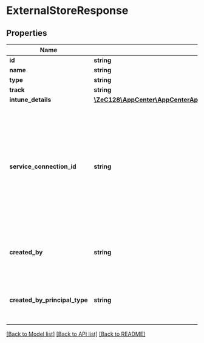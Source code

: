 # ExternalStoreResponse

## Properties
Name | Type | Description | Notes
------------ | ------------- | ------------- | -------------
**id** | **string** | Store id | [optional] 
**name** | **string** | Store Name | [optional] 
**type** | **string** | Store Type | [optional] 
**track** | **string** | Store track | [optional] 
**intune_details** | [**\ZeC128\AppCenter\AppCenterApi\V01appsownerNameappNamedistributionStoresIntuneDetails**](V01appsownerNameappNamedistributionStoresIntuneDetails.md) |  | [optional] 
**service_connection_id** | **string** | Id for the shared service connection. In case of Apple / GooglePlay stores, this connection will be used to connect to the Apple / Google stores in App Center. | [optional] 
**created_by** | **string** | The ID of the principal that created the store. | [optional] 
**created_by_principal_type** | **string** | The type of the principal that created the store. | [optional] 

[[Back to Model list]](../README.md#documentation-for-models) [[Back to API list]](../README.md#documentation-for-api-endpoints) [[Back to README]](../README.md)


